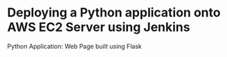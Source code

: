 # Deploying a Python application onto AWS EC2 Server using Jenkins
Python Application: Web Page built using Flask

